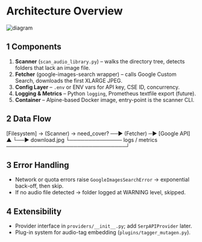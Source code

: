 # Architecture Overview

![diagram](docs/cover_fetcher_flow.svg)  <!-- optional, generate later -->

## 1  Components
1. **Scanner** (`scan_audio_library.py`) – walks the directory tree, detects folders that lack an image file.
2. **Fetcher** (google-images-search wrapper) – calls Google Custom Search, downloads the first XLARGE JPEG.
3. **Config Layer** – `.env` or ENV vars for API key, CSE ID, concurrency.
4. **Logging & Metrics** – Python `logging`, Prometheus textfile export (future).
5. **Container** – Alpine-based Docker image, entry-point is the scanner CLI.

## 2  Data Flow
[Filesystem] → (Scanner) → need_cover? ──► (Fetcher) ─► [Google API]
▲ └──► download.jpg
└────────────── logs / metrics ────────────────────────────────┘

## 3  Error Handling
* Network or quota errors raise `GoogleImagesSearchError` → exponential back-off, then skip.
* If no audio file detected → folder logged at WARNING level, skipped.

## 4  Extensibility
* Provider interface in `providers/__init__.py`; add `SerpAPIProvider` later.
* Plug-in system for audio-tag embedding (`plugins/tagger_mutagen.py`).
